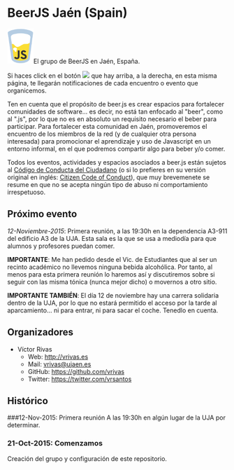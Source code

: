 # BeerJS Jaén (Spain)


![BeerJS](https://raw.githubusercontent.com/beerjs/jaen/master/images/beerjs.png)El grupo de BeerJS en Jaén, España.

Si haces click en el botón <img src="http://beerjs.github.io/sf/assets/watch.png" height="18"> que hay arriba, a la derecha,
en esta misma página, te llegarán notificaciones de cada encuentro o evento que organicemos.

Ten en cuenta que el propósito de beer.js es crear espacios para fortalecer comunidades de software... es decir, no está tan enfocado al "beer", como al ".js", por lo que no es en absoluto un requisito necesario el beber para participar. Para fortalecer esta comunidad en Jaén, promoveremos el encuentro de los miembros de la red (y de cualquier otra persona interesada) para promocionar el aprendizaje y uso de Javascript en un entorno informal, en el que podremos compartir algo para beber y/o comer.

Todos los eventos, actividades y espacios asociados a beer.js están sujetos al  [Código de Conducta del Ciudadano](http://es.confcodeofconduct.com/) (o si lo prefieres en su versión original en inglés: [Citizen Code of Conduct](http://citizencodeofconduct.org/)), que muy brevemenete se resume en que no se acepta ningún tipo de abuso ni comportamiento irrespetuoso.

## Próximo evento

*12-Noviembre-2015*: Primera reunión, a las 19:30h en la dependencia A3-911 del edificio A3 de la UJA. Esta sala es la que se usa a mediodía para que alumnos y profesores puedan comer.

**IMPORTANTE**: Me han pedido desde el Vic. de Estudiantes que al ser un recinto académico no llevemos ninguna bebida alcohólica. Por tanto, al menos para esta primera reunión lo haremos así y discutiremos sobre si seguir con las misma tónica (nunca mejor dicho) o movernos a otro sitio.

**IMPORTANTE TAMBIÉN**: El día 12 de noviembre hay una carrera solidaria dentro de la UJA, por lo que no estará permitido el acceso por la tarde al aparcamiento... ni para entrar, ni para sacar el coche. Tenedlo en cuenta.

## Organizadores

* Víctor Rivas
  * Web: http://vrivas.es
  * Mail: vrivas@ujaen.es
  * GitHub: https://github.com/vrivas
  * Twitter: https://twitter.com/vrsantos

## Histórico
###12-Nov-2015: Primera reunión
A las 19:30h en algún lugar de la UJA por determinar.
### 21-Oct-2015: Comenzamos
Creación del grupo y configuración de este repositorio.
